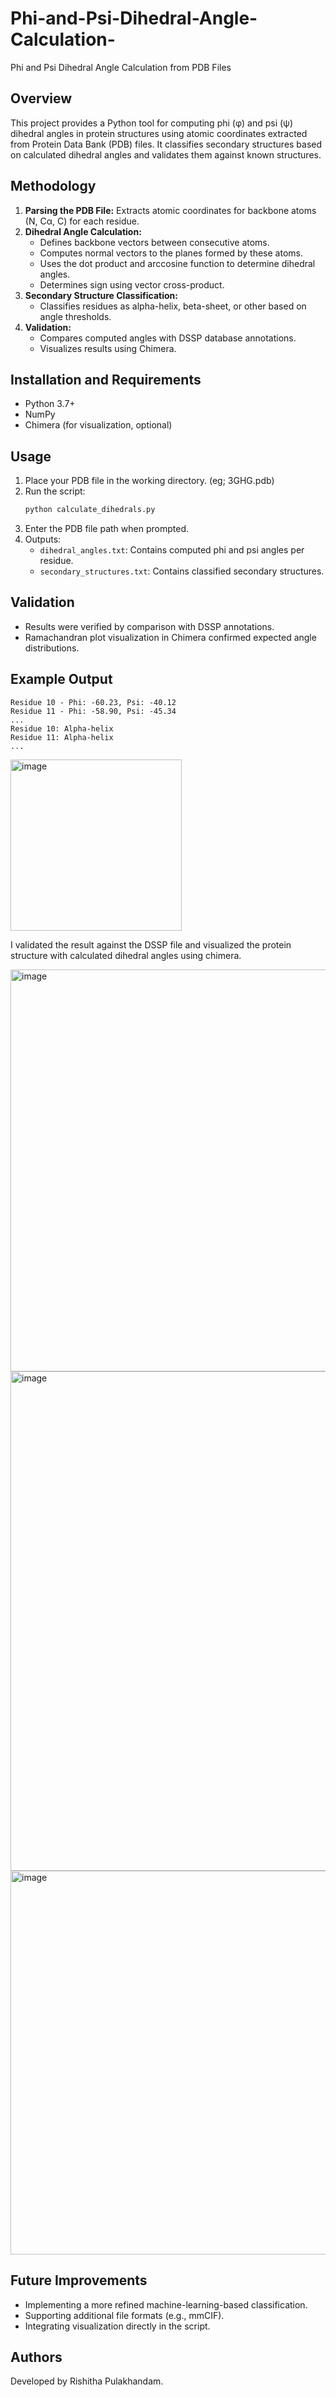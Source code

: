 # Phi-and-Psi-Dihedral-Angle-Calculation-
Phi and Psi Dihedral Angle Calculation from PDB Files

## **Overview**

This project provides a Python tool for computing phi (φ) and psi (ψ) dihedral angles in protein structures using atomic coordinates extracted from Protein Data Bank (PDB) files. It classifies secondary structures based on calculated dihedral angles and validates them against known structures.

## **Methodology**

1. **Parsing the PDB File:** Extracts atomic coordinates for backbone atoms (N, Cα, C) for each residue.
2. **Dihedral Angle Calculation:**
   - Defines backbone vectors between consecutive atoms.
   - Computes normal vectors to the planes formed by these atoms.
   - Uses the dot product and arccosine function to determine dihedral angles.
   - Determines sign using vector cross-product.
3. **Secondary Structure Classification:**
   - Classifies residues as alpha-helix, beta-sheet, or other based on angle thresholds.
4. **Validation:**
   - Compares computed angles with DSSP database annotations.
   - Visualizes results using Chimera.

## **Installation and Requirements**

- Python 3.7+
- NumPy
- Chimera (for visualization, optional)

## **Usage**

1. Place your PDB file in the working directory. (eg; 3GHG.pdb)
2. Run the script:
   ```bash
   python calculate_dihedrals.py
   ```
3. Enter the PDB file path when prompted.
4. Outputs:
   - `dihedral_angles.txt`: Contains computed phi and psi angles per residue.
   - `secondary_structures.txt`: Contains classified secondary structures.

## **Validation**

- Results were verified by comparison with DSSP annotations.
- Ramachandran plot visualization in Chimera confirmed expected angle distributions.

## **Example Output**

```
Residue 10 - Phi: -60.23, Psi: -40.12
Residue 11 - Phi: -58.90, Psi: -45.34
...
Residue 10: Alpha-helix
Residue 11: Alpha-helix
...
```
  <img width="274" alt="image" src="https://github.com/user-attachments/assets/bb8230f1-cba6-463a-8390-1dd0f6379239" />
  
I validated the result against the DSSP file and visualized the protein structure with calculated dihedral
angles using chimera.

   <img width="643" alt="image" src="https://github.com/user-attachments/assets/e7e122e6-b227-4a68-bda5-22027cc51ce9" />
   <img width="799" alt="image" src="https://github.com/user-attachments/assets/b192d154-ef11-4a1a-a5ef-5a3c4561fa4e" />
   <img width="614" alt="image" src="https://github.com/user-attachments/assets/9097497f-62d8-4601-b464-8a0d14914ebe" />

## **Future Improvements**

- Implementing a more refined machine-learning-based classification.
- Supporting additional file formats (e.g., mmCIF).
- Integrating visualization directly in the script.

## **Authors**

Developed by Rishitha Pulakhandam. 

